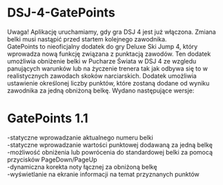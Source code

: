 # DSJ-4-GatePoints
Uwaga! Aplikację uruchamiamy, gdy gra DSJ 4 jest już włączona.
Zmiana belki musi nastąpić przed startem kolejnego zawodnika.  
GatePoints to nieoficjalny dodatek do gry Deluxe Ski Jump 4,
który wprowadza nową funkcję związana z punktacją zawodów. 
Ten dodatek umożliwia obniżenie belki w Pucharze Świata w DSJ 4 ze wzgledu panujących warunków
lub na życzenie trenera tak jak odbywa się to w realistycznych zawodach skoków narciarskich.
Dodatek umożliwia ustawienie określonej liczby punktów, które zostaną dodane
od wyniku zawodnika za jedną obniżoną belkę.
Wydano następujące wersje:
# GatePoints 1.1  
-statyczne wprowadzanie aktualnego numeru belki  
-statyczne wprowadzanie wartości punktowej dodawaną za jedną belkę  
-możliwość obniżenia lub powrócenia do standardowej belki za pomocą przycisków PageDown/PageUp  
-dynamiczna korekta noty łącznej za obniżoną belkę  
-wyświetlanie na ekranie informacji na temat przyznanych punktów  
